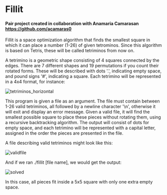 # Fillit
#### Pair project created in collaboration with Anamaria Camarasan https://github.com/acamaras0

Fillit is a space optimization algorithm that finds the smallest square in which it can place a number (1-26) of given tetrominos.
Since this algorithm is based on Tetris, these will be called tetriminos from now on.

A tetrimino is a geometric shape consisting of 4 squares connected by the edges. There are 7 different shapes and
19 permutations if you count their rotated forms. These will be described with dots '.', indicating empty space,
and pound signs '#', indicating a square. Each tetrimino will be represented in a 4x4 format, for instance:

![tetriminos_horizontal](https://user-images.githubusercontent.com/88145164/153220447-92e140e9-7c12-48d3-bd36-fd7f81d4acd4.png)

This program is given a file as an argument. The file must contain between 1-26 valid tetriminos, all followed by a
newline character '\n', otherwise it will exit and display an error message. Given a valid file, it will find the
smallest possible square to place these pieces without rotating them, using a recursive backtracking algorithm.
The output will consist of dots for empty space, and each tetrimino will be represented with a capital letter,
assigned in the order the pieces are presented in the file.

A file describing valid tetriminos might look like this:

![validfile](https://user-images.githubusercontent.com/88145164/153220669-d375a10b-0be4-4a38-800c-a865ab81a124.png)


And if we ran ./fillit [file name], we would get the output:

![solved](https://user-images.githubusercontent.com/88145164/153221144-311113c9-42cf-449b-ada5-16e87f1e390f.png)

In this case, all pieces fit inside a 5x5 square with only one extra empty space.

